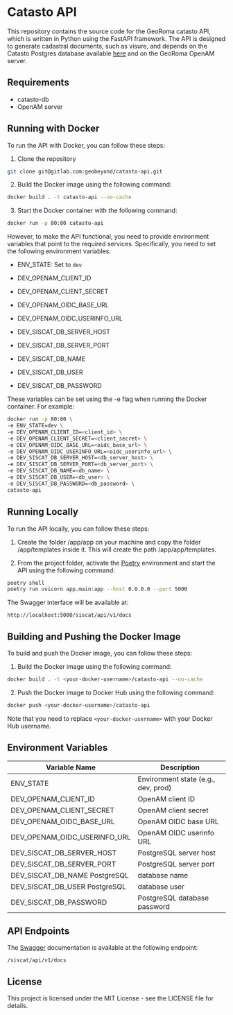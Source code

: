 # Catasto API

This repository contains the source code for the GeoRoma catasto API, which is written in Python using the FastAPI framework. The API is designed to generate cadastral documents, such as visure, and depends on the Catasto Postgres database available [here](https://github.com/catasto-open/catasto-db/tree/develop) and on the GeoRoma OpenAM server.

## Requirements
- catasto-db
- OpenAM server

## Running with Docker
To run the API with Docker, you can follow these steps:

1. Clone the repository

```bash
git clone git@gitlab.com:geobeyond/catasto-api.git
```

2. Build the Docker image using the following command:

```bash
docker build . -t catasto-api --no-cache
```

3. Start the Docker container with the following command:

```bash
docker run -p 80:80 catasto-api
```

However, to make the API functional, you need to provide environment variables that point to the required services. Specifically, you need to set the following environment variables:

- ENV_STATE: Set to `dev`

- DEV_OPENAM_CLIENT_ID
- DEV_OPENAM_CLIENT_SECRET
- DEV_OPENAM_OIDC_BASE_URL
- DEV_OPENAM_OIDC_USERINFO_URL

- DEV_SISCAT_DB_SERVER_HOST
- DEV_SISCAT_DB_SERVER_PORT
- DEV_SISCAT_DB_NAME
- DEV_SISCAT_DB_USER
- DEV_SISCAT_DB_PASSWORD

These variables can be set using the -e flag when running the Docker container. For example:

```bash
docker run -p 80:80 \
-e ENV_STATE=dev \
-e DEV_OPENAM_CLIENT_ID=<client_id> \
-e DEV_OPENAM_CLIENT_SECRET=<client_secret> \
-e DEV_OPENAM_OIDC_BASE_URL=<oidc_base_url> \
-e DEV_OPENAM_OIDC_USERINFO_URL=<oidc_userinfo_url> \
-e DEV_SISCAT_DB_SERVER_HOST=<db_server_host> \
-e DEV_SISCAT_DB_SERVER_PORT=<db_server_port> \
-e DEV_SISCAT_DB_NAME=<db_name> \
-e DEV_SISCAT_DB_USER=<db_user> \
-e DEV_SISCAT_DB_PASSWORD=<db_password> \
catasto-api
```

## Running Locally

To run the API locally, you can follow these steps:

1. Create the folder /app/app on your machine and copy the folder /app/templates inside it. This will create the path /app/app/templates.

2. From the project folder, activate the [Poetry](https://python-poetry.org/) environment and start the API using the following command:

```bash
poetry shell
poetry run uvicorn app.main:app --host 0.0.0.0 --port 5000
```

The Swagger interface will be available at:

`http://localhost:5000/siscat/api/v1/docs`


## Building and Pushing the Docker Image

To build and push the Docker image, you can follow these steps:

1. Build the Docker image using the following command:

```bash
docker build . -t <your-docker-username>/catasto-api --no-cache
```

2. Push the Docker image to Docker Hub using the following command:

```bash
docker push <your-docker-username>/catasto-api
```

Note that you need to replace `<your-docker-username>` with your Docker Hub username.

## Environment Variables

|Variable Name                    |Description                         |
|---------------------------------|------------------------------------|
|ENV_STATE                        |Environment state (e.g., dev, prod) |
|DEV_OPENAM_CLIENT_ID             |OpenAM client ID                    |
|DEV_OPENAM_CLIENT_SECRET         |OpenAM client secret                |
|DEV_OPENAM_OIDC_BASE_URL         |OpenAM OIDC base URL                |
|DEV_OPENAM_OIDC_USERINFO_URL     |OpenAM OIDC userinfo URL            |
|DEV_SISCAT_DB_SERVER_HOST        |PostgreSQL server host              |
|DEV_SISCAT_DB_SERVER_PORT        |PostgreSQL server port              |
|DEV_SISCAT_DB_NAME	PostgreSQL    |database name                       |
|DEV_SISCAT_DB_USER	PostgreSQL    |database user                       |
|DEV_SISCAT_DB_PASSWORD           |PostgreSQL database password        |

## API Endpoints

The [Swagger](https://swagger.io/) documentation is available at the following endpoint:

`/siscat/api/v1/docs`

## License

This project is licensed under the MIT License - see the LICENSE file for details.